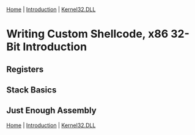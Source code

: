 [Home](https://plackyhacker.github.io) | [Introduction](https://plackyhacker.github.io/shellcodez/intro) | [Kernel32.DLL](https://plackyhacker.github.io/shellcodez/finding-kernel32)

# Writing Custom Shellcode, x86 32-Bit Introduction

## Registers

## Stack Basics

## Just Enough Assembly

[Home](https://plackyhacker.github.io) | [Introduction](https://plackyhacker.github.io/shellcodez/intro) | [Kernel32.DLL](https://plackyhacker.github.io/shellcodez/finding-kernel32)
